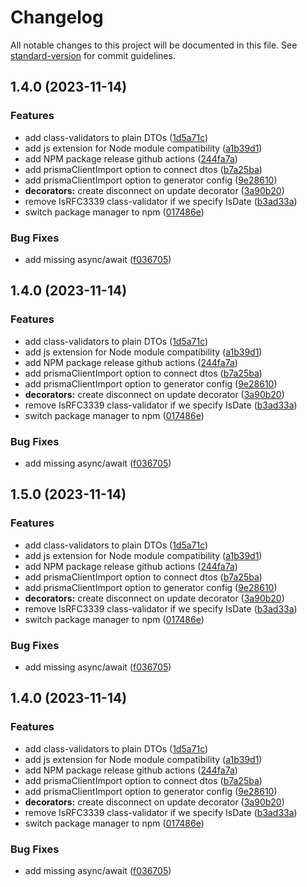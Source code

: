 # Changelog

All notable changes to this project will be documented in this file. See [standard-version](https://github.com/conventional-changelog/standard-version) for commit guidelines.

## 1.4.0 (2023-11-14)


### Features

* add class-validators to plain DTOs ([1d5a71c](https://github.com/Nos-Futurs/prisma-types-generator/commit/1d5a71c7f945c5465b7c62dda0477cfc046c3f43))
* add js extension for Node module compatibility ([a1b39d1](https://github.com/Nos-Futurs/prisma-types-generator/commit/a1b39d19895bc1ccd725edfec9a2b94af7fec471))
* add NPM package release github actions ([244fa7a](https://github.com/Nos-Futurs/prisma-types-generator/commit/244fa7a139615d282bfc13bfe384725de9b981e1))
* add prismaClientImport option to connect dtos ([b7a25ba](https://github.com/Nos-Futurs/prisma-types-generator/commit/b7a25ba741d718caca9a450c0390356eb6b388f4))
* add prismaClientImport option to generator config ([9e28610](https://github.com/Nos-Futurs/prisma-types-generator/commit/9e28610c58864be739c57d53bd3e0c9564d958e3))
* **decorators:** create disconnect on update decorator ([3a90b20](https://github.com/Nos-Futurs/prisma-types-generator/commit/3a90b20eafbea927dfe6c8ecebc29d4b768e18b6))
* remove IsRFC3339 class-validator if we specify IsDate ([b3ad33a](https://github.com/Nos-Futurs/prisma-types-generator/commit/b3ad33a840df13bf7372eda8ebc07e92016929b1))
* switch package manager to npm ([017486e](https://github.com/Nos-Futurs/prisma-types-generator/commit/017486ecc178ded8ded9c4c1399d3fef03191ae0))


### Bug Fixes

* add missing async/await ([f036705](https://github.com/Nos-Futurs/prisma-types-generator/commit/f036705752a85a8400e0fd03864b5415a97772a6))

## 1.4.0 (2023-11-14)


### Features

* add class-validators to plain DTOs ([1d5a71c](https://github.com/Nos-Futurs/prisma-types-generator/commit/1d5a71c7f945c5465b7c62dda0477cfc046c3f43))
* add js extension for Node module compatibility ([a1b39d1](https://github.com/Nos-Futurs/prisma-types-generator/commit/a1b39d19895bc1ccd725edfec9a2b94af7fec471))
* add NPM package release github actions ([244fa7a](https://github.com/Nos-Futurs/prisma-types-generator/commit/244fa7a139615d282bfc13bfe384725de9b981e1))
* add prismaClientImport option to connect dtos ([b7a25ba](https://github.com/Nos-Futurs/prisma-types-generator/commit/b7a25ba741d718caca9a450c0390356eb6b388f4))
* add prismaClientImport option to generator config ([9e28610](https://github.com/Nos-Futurs/prisma-types-generator/commit/9e28610c58864be739c57d53bd3e0c9564d958e3))
* **decorators:** create disconnect on update decorator ([3a90b20](https://github.com/Nos-Futurs/prisma-types-generator/commit/3a90b20eafbea927dfe6c8ecebc29d4b768e18b6))
* remove IsRFC3339 class-validator if we specify IsDate ([b3ad33a](https://github.com/Nos-Futurs/prisma-types-generator/commit/b3ad33a840df13bf7372eda8ebc07e92016929b1))
* switch package manager to npm ([017486e](https://github.com/Nos-Futurs/prisma-types-generator/commit/017486ecc178ded8ded9c4c1399d3fef03191ae0))


### Bug Fixes

* add missing async/await ([f036705](https://github.com/Nos-Futurs/prisma-types-generator/commit/f036705752a85a8400e0fd03864b5415a97772a6))

## 1.5.0 (2023-11-14)


### Features

* add class-validators to plain DTOs ([1d5a71c](https://github.com/Nos-Futurs/prisma-types-generator/commit/1d5a71c7f945c5465b7c62dda0477cfc046c3f43))
* add js extension for Node module compatibility ([a1b39d1](https://github.com/Nos-Futurs/prisma-types-generator/commit/a1b39d19895bc1ccd725edfec9a2b94af7fec471))
* add NPM package release github actions ([244fa7a](https://github.com/Nos-Futurs/prisma-types-generator/commit/244fa7a139615d282bfc13bfe384725de9b981e1))
* add prismaClientImport option to connect dtos ([b7a25ba](https://github.com/Nos-Futurs/prisma-types-generator/commit/b7a25ba741d718caca9a450c0390356eb6b388f4))
* add prismaClientImport option to generator config ([9e28610](https://github.com/Nos-Futurs/prisma-types-generator/commit/9e28610c58864be739c57d53bd3e0c9564d958e3))
* **decorators:** create disconnect on update decorator ([3a90b20](https://github.com/Nos-Futurs/prisma-types-generator/commit/3a90b20eafbea927dfe6c8ecebc29d4b768e18b6))
* remove IsRFC3339 class-validator if we specify IsDate ([b3ad33a](https://github.com/Nos-Futurs/prisma-types-generator/commit/b3ad33a840df13bf7372eda8ebc07e92016929b1))
* switch package manager to npm ([017486e](https://github.com/Nos-Futurs/prisma-types-generator/commit/017486ecc178ded8ded9c4c1399d3fef03191ae0))


### Bug Fixes

* add missing async/await ([f036705](https://github.com/Nos-Futurs/prisma-types-generator/commit/f036705752a85a8400e0fd03864b5415a97772a6))

## 1.4.0 (2023-11-14)


### Features

* add class-validators to plain DTOs ([1d5a71c](https://github.com/Nos-Futurs/prisma-types-generator/commit/1d5a71c7f945c5465b7c62dda0477cfc046c3f43))
* add js extension for Node module compatibility ([a1b39d1](https://github.com/Nos-Futurs/prisma-types-generator/commit/a1b39d19895bc1ccd725edfec9a2b94af7fec471))
* add NPM package release github actions ([244fa7a](https://github.com/Nos-Futurs/prisma-types-generator/commit/244fa7a139615d282bfc13bfe384725de9b981e1))
* add prismaClientImport option to connect dtos ([b7a25ba](https://github.com/Nos-Futurs/prisma-types-generator/commit/b7a25ba741d718caca9a450c0390356eb6b388f4))
* add prismaClientImport option to generator config ([9e28610](https://github.com/Nos-Futurs/prisma-types-generator/commit/9e28610c58864be739c57d53bd3e0c9564d958e3))
* **decorators:** create disconnect on update decorator ([3a90b20](https://github.com/Nos-Futurs/prisma-types-generator/commit/3a90b20eafbea927dfe6c8ecebc29d4b768e18b6))
* remove IsRFC3339 class-validator if we specify IsDate ([b3ad33a](https://github.com/Nos-Futurs/prisma-types-generator/commit/b3ad33a840df13bf7372eda8ebc07e92016929b1))
* switch package manager to npm ([017486e](https://github.com/Nos-Futurs/prisma-types-generator/commit/017486ecc178ded8ded9c4c1399d3fef03191ae0))


### Bug Fixes

* add missing async/await ([f036705](https://github.com/Nos-Futurs/prisma-types-generator/commit/f036705752a85a8400e0fd03864b5415a97772a6))
